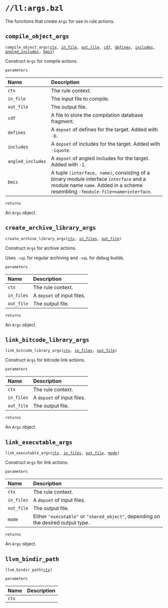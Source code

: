 # `//ll:args.bzl`

The functions that create `Args` for use in rule actions.


<a id="compile_object_args"></a>

## `compile_object_args`

<pre><code>compile_object_args(<a href="#compile_object_args-ctx">ctx</a>, <a href="#compile_object_args-in_file">in_file</a>, <a href="#compile_object_args-out_file">out_file</a>, <a href="#compile_object_args-cdf">cdf</a>, <a href="#compile_object_args-defines">defines</a>, <a href="#compile_object_args-includes">includes</a>, <a href="#compile_object_args-angled_includes">angled_includes</a>, <a href="#compile_object_args-bmis">bmis</a>)</code></pre>
Construct `Args` for compile actions.

`parameters`

| Name  | Description |
| :---- | :---------- |
| <a id="compile_object_args-ctx"></a>`ctx` | The rule context.  |
| <a id="compile_object_args-in_file"></a>`in_file` | The input file to compile.  |
| <a id="compile_object_args-out_file"></a>`out_file` | The output file.  |
| <a id="compile_object_args-cdf"></a>`cdf` | A file to store the compilation database fragment.  |
| <a id="compile_object_args-defines"></a>`defines` | A <code>depset</code> of defines for the target. Added with <code>-D</code>.  |
| <a id="compile_object_args-includes"></a>`includes` | A <code>depset</code> of includes for the target. Added with <code>-iquote</code>.  |
| <a id="compile_object_args-angled_includes"></a>`angled_includes` | A <code>depset</code> of angled includes for the target. Added with <code>-I</code>.  |
| <a id="compile_object_args-bmis"></a>`bmis` | A tuple <code>(interface, name)</code>, consisting of a binary module interface <code>interface</code> and a module name <code>name</code>. Added in a scheme resembling <code>-fmodule-file=name=interface</code>.  |

`returns`

An `Args` object.


<a id="create_archive_library_args"></a>

## `create_archive_library_args`

<pre><code>create_archive_library_args(<a href="#create_archive_library_args-ctx">ctx</a>, <a href="#create_archive_library_args-in_files">in_files</a>, <a href="#create_archive_library_args-out_file">out_file</a>)</code></pre>
Construct `Args` for archive actions.

Uses `-cqL` for regular archiving and `-vqL` for debug builds.


`parameters`

| Name  | Description |
| :---- | :---------- |
| <a id="create_archive_library_args-ctx"></a>`ctx` | The rule context.  |
| <a id="create_archive_library_args-in_files"></a>`in_files` | A <code>depset</code> of input files.  |
| <a id="create_archive_library_args-out_file"></a>`out_file` | The output file.  |

`returns`

An `Args` object.


<a id="link_bitcode_library_args"></a>

## `link_bitcode_library_args`

<pre><code>link_bitcode_library_args(<a href="#link_bitcode_library_args-ctx">ctx</a>, <a href="#link_bitcode_library_args-in_files">in_files</a>, <a href="#link_bitcode_library_args-out_file">out_file</a>)</code></pre>
Construct `Args` for bitcode link actions.

`parameters`

| Name  | Description |
| :---- | :---------- |
| <a id="link_bitcode_library_args-ctx"></a>`ctx` | The rule context.  |
| <a id="link_bitcode_library_args-in_files"></a>`in_files` | A <code>depset</code> of input files.  |
| <a id="link_bitcode_library_args-out_file"></a>`out_file` | The output file.  |

`returns`

An `Args` object.


<a id="link_executable_args"></a>

## `link_executable_args`

<pre><code>link_executable_args(<a href="#link_executable_args-ctx">ctx</a>, <a href="#link_executable_args-in_files">in_files</a>, <a href="#link_executable_args-out_file">out_file</a>, <a href="#link_executable_args-mode">mode</a>)</code></pre>
Construct `Args` for link actions.

`parameters`

| Name  | Description |
| :---- | :---------- |
| <a id="link_executable_args-ctx"></a>`ctx` | The rule context.  |
| <a id="link_executable_args-in_files"></a>`in_files` | A <code>depset</code> of input files.  |
| <a id="link_executable_args-out_file"></a>`out_file` | The output file.  |
| <a id="link_executable_args-mode"></a>`mode` | Either <code>"executable"</code> or <code>"shared_object"</code>, depending on the desired output type.  |

`returns`

An `Args` object.


<a id="llvm_bindir_path"></a>

## `llvm_bindir_path`

<pre><code>llvm_bindir_path(<a href="#llvm_bindir_path-ctx">ctx</a>)</code></pre>


`parameters`

| Name  | Description |
| :---- | :---------- |
| <a id="llvm_bindir_path-ctx"></a>`ctx` |  |
